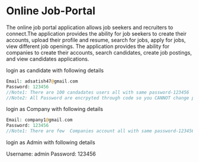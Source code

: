 # Online Job-Portal

The online job portal application allows job seekers and recruiters to connect.The application provides the ability for job seekers to create their accounts, upload their profile and resume, search for jobs, apply for jobs, view different job openings. The application provides the ability for companies to create their accounts, search candidates, create job postings, and view candidates applications.




 login as candidate with following details

```php
Email: adsatish47@gmail.com
Password: 123456
//Note1: There are 100 candadates users all with same password-123456
//Note2: All Password are encrpyted through code so you CANNOT change password directly from database.
```

 login as Company with following details

```php
Email: company1@gmail.com
Password: 123456
//Note1: There are few  Companies account all with same password-123456

```
login as Admin with following details

Username: admin
Password: 123456



